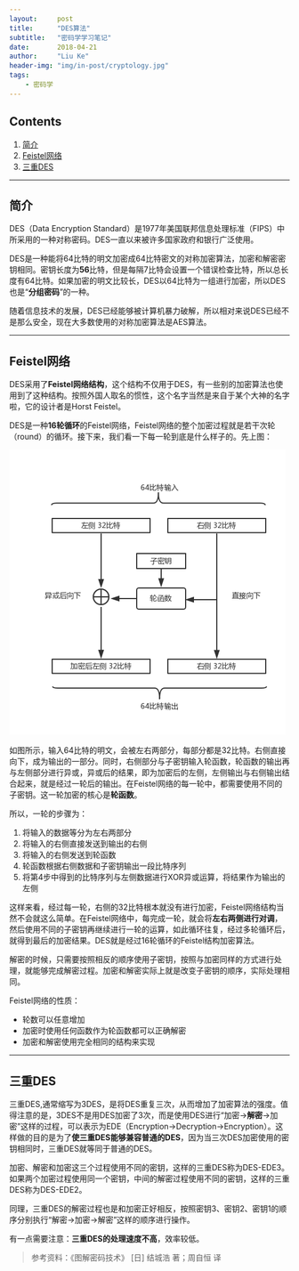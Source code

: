 ```yaml
---
layout:     post
title:      "DES算法"
subtitle:   "密码学学习笔记"
date:       2018-04-21
author:     "Liu Ke"
header-img: "img/in-post/cryptology.jpg"
tags:
    - 密码学
---
```


## Contents

1.  [简介](#简介)
2.  [Feistel网络](#Feistel网络)
3.  [三重DES](#三重DES)

---

## 简介

DES（Data Encryption Standard）是1977年美国联邦信息处理标准（FIPS）中所采用的一种对称密码。DES一直以来被许多国家政府和银行广泛使用。

DES是一种能将64比特的明文加密成64比特密文的对称加密算法，加密和解密密钥相同。密钥长度为**56**比特，但是每隔7比特会设置一个错误检查比特，所以总长度有64比特。如果加密的明文比较长，DES以64比特为一组进行加密，所以DES也是“**分组密码**”的一种。

随着信息技术的发展，DES已经能够被计算机暴力破解，所以相对来说DES已经不是那么安全，现在大多数使用的对称加密算法是AES算法。

---

## Feistel网络

DES采用了**Feistel网络结构**，这个结构不仅用于DES，有一些别的加密算法也使用到了这种结构。按照外国人取名的惯性，这个名字当然是来自于某个大神的名字啦，它的设计者是Horst Feistel。 

DES是一种**16轮循环**的Feistel网络，Feistel网络的整个加密过程就是若干次轮（round）的循环。接下来，我们看一下每一轮到底是什么样子的。先上图：

![](https://raw.githubusercontent.com/dugu0808/dugu0808.github.io/master/img/180421/DES.png)

如图所示，输入64比特的明文，会被左右两部分，每部分都是32比特。右侧直接向下，成为输出的一部分。同时，右侧部分与子密钥输入轮函数，轮函数的输出再与左侧部分进行异或，异或后的结果，即为加密后的左侧，左侧输出与右侧输出结合起来，就是经过一轮后的输出。在Feistel网络的每一轮中，都需要使用不同的子密钥。这一轮加密的核心是**轮函数**。

所以，一轮的步骤为：

1. 将输入的数据等分为左右两部分
2. 将输入的右侧直接发送到输出的右侧
3. 将输入的右侧发送到轮函数
4. 轮函数根据右侧数据和子密钥输出一段比特序列
5. 将第4步中得到的比特序列与左侧数据进行XOR异或运算，将结果作为输出的左侧

这样来看，经过每一轮，右侧的32比特根本就没有进行加密，Feistel网络结构当然不会就这么简单。在Feistel网络中，每完成一轮，就会将**左右两侧进行对调**，然后使用不同的子密钥再继续进行一轮的运算，如此循环往复，经过多轮循环后，就得到最后的加密结果。DES就是经过16轮循环的Feistel结构加密算法。

解密的时候，只需要按照相反的顺序使用子密钥，按照与加密同样的方式进行处理，就能够完成解密过程。加密和解密实际上就是改变子密钥的顺序，实际处理相同。

Feistel网络的性质：

- 轮数可以任意增加
- 加密时使用任何函数作为轮函数都可以正确解密
- 加密和解密使用完全相同的结构来实现

---

## 三重DES

三重DES,通常缩写为3DES，是将DES重复三次，从而增加了加密算法的强度。值得注意的是，3DES不是用DES加密了3次，而是使用DES进行“加密→**解密**→加密”这样的过程，可以表示为EDE（Encryption→Decryption→Encryption）。这样做的目的是为了**使三重DES能够兼容普通的DES**，因为当三次DES加密使用的密钥相同时，三重DES就等同于普通的DES。

加密、解密和加密这三个过程使用不同的密钥，这样的三重DES称为DES-EDE3。如果两个加密过程使用同一个密钥，中间的解密过程使用不同的密钥，这样的三重DES称为DES-EDE2。

同理，三重DES的解密过程也是和加密正好相反，按照密钥3、密钥2、密钥1的顺序分别执行“解密→加密→解密”这样的顺序进行操作。

有一点需要注意：**三重DES的处理速度不高**，效率较低。


> 参考资料：《图解密码技术》 [日] 结城浩 著；周自恒 译
